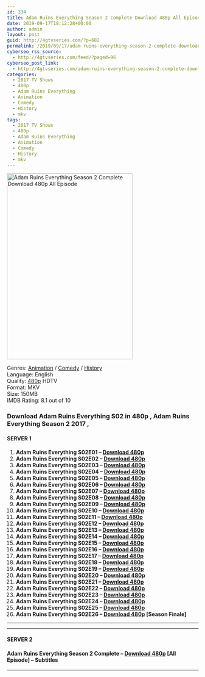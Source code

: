 ```yaml
---
id: 334
title: Adam Ruins Everything Season 2 Complete Download 480p All Episode
date: 2019-09-17T18:12:28+00:00
author: admin
layout: post
guid: http://4gtvseries.com/?p=682
permalink: /2019/09/17/adam-ruins-everything-season-2-complete-download-480p-all-episode-2/
cyberseo_rss_source:
  - http://4gtvseries.com/feed/?paged=96
cyberseo_post_link:
  - http://4gtvseries.com/adam-ruins-everything-season-2-complete-download-480p-all-episode/
categories:
  - 2017 TV Shows
  - 480p
  - Adam Ruins Everything
  - Animation
  - Comedy
  - History
  - mkv
tags:
  - 2017 TV Shows
  - 480p
  - Adam Ruins Everything
  - Animation
  - Comedy
  - History
  - mkv
---
```

<img loading="lazy" class="aligncenter" src="https://4.bp.blogspot.com/-AHLq43WpnyQ/XYEdlD7cZ7I/AAAAAAAABs4/7SEF_btRUD8xBVwl5yvHgpWvzdDg4PnlgCK4BGAYYCw/s1600/Adam%2BRuins%2BEverything%2BSeason%2B2.jpg" alt="Adam Ruins Everything Season 2 Complete Download 480p All Episode" width="330" height="488" />

Genres: <a href="http://4gtvseries.com/tag/animation/" data-wpel-link="internal">Animation</a> / <a href="http://4gtvseries.com/tag/comedy/" data-wpel-link="internal">Comedy</a> / <a href="http://4gtvseries.com/tag/history/" data-wpel-link="internal">History</a>  
Language: English  
Quality:&nbsp;<a href="http://4gtvseries.com/tag/480p/" data-wpel-link="internal">480p</a>&nbsp;HDTV  
Format: MKV  
Size: 150MB  
IMDB Rating: 8.1 out of 10

### **Download Adam Ruins Everything S02 in 480p , Adam Ruins Everything Season 2 2017 ,&nbsp;**

#### <span><strong>SERVER 1</strong></span>

  1. **Adam Ruins Everything S02E01 – <a href="http://slink.dl480p.xyz/z3sZWPn" data-wpel-link="external" target="_blank" rel="nofollow external noopener noreferrer" class="wpel-icon-left"><i class="wpel-icon fa fa-download" aria-hidden="true"></i>Download 480p</a>**
  2. **Adam Ruins Everything S02E02 – <a href="http://slink.dl480p.xyz/J6BTjV" data-wpel-link="external" target="_blank" rel="nofollow external noopener noreferrer" class="wpel-icon-left"><i class="wpel-icon fa fa-download" aria-hidden="true"></i>Download 480p</a>**
  3. **Adam Ruins Everything S02E03 – <a href="http://slink.dl480p.xyz/l0M3" data-wpel-link="external" target="_blank" rel="nofollow external noopener noreferrer" class="wpel-icon-left"><i class="wpel-icon fa fa-download" aria-hidden="true"></i>Download 480p</a>**
  4. **Adam Ruins Everything S02E04 – <a href="http://slink.dl480p.xyz/ESiX" data-wpel-link="external" target="_blank" rel="nofollow external noopener noreferrer" class="wpel-icon-left"><i class="wpel-icon fa fa-download" aria-hidden="true"></i>Download 480p</a>**
  5. **Adam Ruins Everything S02E05 – <a href="http://slink.dl480p.xyz/hG3zT" data-wpel-link="external" target="_blank" rel="nofollow external noopener noreferrer" class="wpel-icon-left"><i class="wpel-icon fa fa-download" aria-hidden="true"></i>Download 480p</a>**
  6. **Adam Ruins Everything S02E06 – <a href="http://slink.dl480p.xyz/JxNj" data-wpel-link="external" target="_blank" rel="nofollow external noopener noreferrer" class="wpel-icon-left"><i class="wpel-icon fa fa-download" aria-hidden="true"></i>Download 480p</a>**
  7. **Adam Ruins Everything S02E07 – <a href="http://slink.dl480p.xyz/aT01k" data-wpel-link="external" target="_blank" rel="nofollow external noopener noreferrer" class="wpel-icon-left"><i class="wpel-icon fa fa-download" aria-hidden="true"></i>Download 480p</a>**
  8. **Adam Ruins Everything S02E08 – <a href="http://slink.dl480p.xyz/WQPNCc" data-wpel-link="external" target="_blank" rel="nofollow external noopener noreferrer" class="wpel-icon-left"><i class="wpel-icon fa fa-download" aria-hidden="true"></i>Download 480p</a>**
  9. **Adam Ruins Everything S02E09 – <a href="http://slink.dl480p.xyz/b2hL0wQ" data-wpel-link="external" target="_blank" rel="nofollow external noopener noreferrer" class="wpel-icon-left"><i class="wpel-icon fa fa-download" aria-hidden="true"></i>Download 480p</a>**
 10. **Adam Ruins Everything S02E10 – <a href="http://slink.dl480p.xyz/sRLIWJ" data-wpel-link="external" target="_blank" rel="nofollow external noopener noreferrer" class="wpel-icon-left"><i class="wpel-icon fa fa-download" aria-hidden="true"></i>Download 480p</a>**
 11. **Adam Ruins Everything S02E11 – <a href="http://slink.dl480p.xyz/Ieyo" data-wpel-link="external" target="_blank" rel="nofollow external noopener noreferrer" class="wpel-icon-left"><i class="wpel-icon fa fa-download" aria-hidden="true"></i>Download 480p</a>**
 12. **Adam Ruins Everything S02E12 – <a href="http://slink.dl480p.xyz/bNnZb4" data-wpel-link="external" target="_blank" rel="nofollow external noopener noreferrer" class="wpel-icon-left"><i class="wpel-icon fa fa-download" aria-hidden="true"></i>Download 480p</a>**
 13. **Adam Ruins Everything S02E13 – <a href="http://slink.dl480p.xyz/Sh09M" data-wpel-link="external" target="_blank" rel="nofollow external noopener noreferrer" class="wpel-icon-left"><i class="wpel-icon fa fa-download" aria-hidden="true"></i>Download 480p</a>**
 14. **Adam Ruins Everything S02E14 – <a href="http://slink.dl480p.xyz/6CG7FJ" data-wpel-link="external" target="_blank" rel="nofollow external noopener noreferrer" class="wpel-icon-left"><i class="wpel-icon fa fa-download" aria-hidden="true"></i>Download 480p</a>**
 15. **Adam Ruins Everything S02E15 – <a href="http://slink.dl480p.xyz/ZANgXYYz" data-wpel-link="external" target="_blank" rel="nofollow external noopener noreferrer" class="wpel-icon-left"><i class="wpel-icon fa fa-download" aria-hidden="true"></i>Download 480p</a>**
 16. **Adam Ruins Everything S02E16 – <a href="http://slink.dl480p.xyz/I3sN3dGI" data-wpel-link="external" target="_blank" rel="nofollow external noopener noreferrer" class="wpel-icon-left"><i class="wpel-icon fa fa-download" aria-hidden="true"></i>Download 480p</a>**
 17. **Adam Ruins Everything S02E17 – <a href="http://slink.dl480p.xyz/z9UisH" data-wpel-link="external" target="_blank" rel="nofollow external noopener noreferrer" class="wpel-icon-left"><i class="wpel-icon fa fa-download" aria-hidden="true"></i>Download 480p</a>**
 18. **Adam Ruins Everything S02E18 – <a href="http://slink.dl480p.xyz/Yt0xd0qx" data-wpel-link="external" target="_blank" rel="nofollow external noopener noreferrer" class="wpel-icon-left"><i class="wpel-icon fa fa-download" aria-hidden="true"></i>Download 480p</a>**
 19. **Adam Ruins Everything S02E19 – <a href="http://slink.dl480p.xyz/6r45G" data-wpel-link="external" target="_blank" rel="nofollow external noopener noreferrer" class="wpel-icon-left"><i class="wpel-icon fa fa-download" aria-hidden="true"></i>Download 480p</a>**
 20. **Adam Ruins Everything S02E20 – <a href="http://slink.dl480p.xyz/KpdVa3y" data-wpel-link="external" target="_blank" rel="nofollow external noopener noreferrer" class="wpel-icon-left"><i class="wpel-icon fa fa-download" aria-hidden="true"></i>Download 480p</a>**
 21. **Adam Ruins Everything S02E21 – <a href="http://slink.dl480p.xyz/D1cebPE" data-wpel-link="external" target="_blank" rel="nofollow external noopener noreferrer" class="wpel-icon-left"><i class="wpel-icon fa fa-download" aria-hidden="true"></i>Download 480p</a>**
 22. **Adam Ruins Everything S02E22 – <a href="http://slink.dl480p.xyz/vnirjTt" data-wpel-link="external" target="_blank" rel="nofollow external noopener noreferrer" class="wpel-icon-left"><i class="wpel-icon fa fa-download" aria-hidden="true"></i>Download 480p</a>**
 23. **Adam Ruins Everything S02E23 – <a href="http://slink.dl480p.xyz/UNmKktEV" data-wpel-link="external" target="_blank" rel="nofollow external noopener noreferrer" class="wpel-icon-left"><i class="wpel-icon fa fa-download" aria-hidden="true"></i>Download 480p</a>**
 24. **Adam Ruins Everything S02E24 – <a href="http://slink.dl480p.xyz/PJvdjLaa" data-wpel-link="external" target="_blank" rel="nofollow external noopener noreferrer" class="wpel-icon-left"><i class="wpel-icon fa fa-download" aria-hidden="true"></i>Download 480p</a>**
 25. **Adam Ruins Everything S02E25 – <a href="http://slink.dl480p.xyz/Xzv0Nzd" data-wpel-link="external" target="_blank" rel="nofollow external noopener noreferrer" class="wpel-icon-left"><i class="wpel-icon fa fa-download" aria-hidden="true"></i>Download 480p</a>**
 26. **Adam Ruins Everything S02E26 – <a href="http://slink.dl480p.xyz/BPQAbHy9" data-wpel-link="external" target="_blank" rel="nofollow external noopener noreferrer" class="wpel-icon-left"><i class="wpel-icon fa fa-download" aria-hidden="true"></i>Download 480p</a> [Season Finale]**

* * *

* * *

#### <span><strong>SERVER 2</strong></span>

#### **Adam Ruins Everything Season 2 Complete – <a href="http://dl480p.xyz/467/" data-wpel-link="external" target="_blank" rel="nofollow external noopener noreferrer" class="wpel-icon-left"><i class="wpel-icon fa fa-download" aria-hidden="true"></i>Download 480p</a> [All Episode] – Subtitles**

* * *

<div align="center">
</div>
